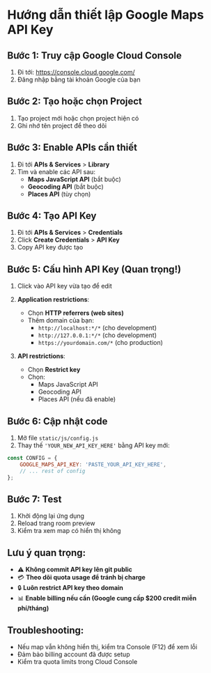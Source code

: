 # Hướng dẫn thiết lập Google Maps API Key

## Bước 1: Truy cập Google Cloud Console
1. Đi tới: https://console.cloud.google.com/
2. Đăng nhập bằng tài khoản Google của bạn

## Bước 2: Tạo hoặc chọn Project
1. Tạo project mới hoặc chọn project hiện có
2. Ghi nhớ tên project để theo dõi

## Bước 3: Enable APIs cần thiết
1. Đi tới **APIs & Services** > **Library**
2. Tìm và enable các API sau:
   - **Maps JavaScript API** (bắt buộc)
   - **Geocoding API** (bắt buộc) 
   - **Places API** (tùy chọn)

## Bước 4: Tạo API Key
1. Đi tới **APIs & Services** > **Credentials**
2. Click **Create Credentials** > **API Key**
3. Copy API key được tạo

## Bước 5: Cấu hình API Key (Quan trọng!)
1. Click vào API key vừa tạo để edit
2. **Application restrictions**: 
   - Chọn **HTTP referrers (web sites)**
   - Thêm domain của bạn: 
     - `http://localhost:*/*` (cho development)
     - `http://127.0.0.1:*/*` (cho development)
     - `https://yourdomain.com/*` (cho production)

3. **API restrictions**:
   - Chọn **Restrict key**  
   - Chọn:
     - Maps JavaScript API
     - Geocoding API
     - Places API (nếu đã enable)

## Bước 6: Cập nhật code
1. Mở file `static/js/config.js`
2. Thay thế `'YOUR_NEW_API_KEY_HERE'` bằng API key mới:

```javascript
const CONFIG = {
    GOOGLE_MAPS_API_KEY: 'PASTE_YOUR_API_KEY_HERE',
    // ... rest of config
};
```

## Bước 7: Test
1. Khởi động lại ứng dụng
2. Reload trang room preview
3. Kiểm tra xem map có hiển thị không

## Lưu ý quan trọng:
- ⚠️ **Không commit API key lên git public**
- 💳 **Theo dõi quota usage để tránh bị charge**
- 🔒 **Luôn restrict API key theo domain**
- 📊 **Enable billing nếu cần (Google cung cấp $200 credit miễn phí/tháng)**

## Troubleshooting:
- Nếu map vẫn không hiển thị, kiểm tra Console (F12) để xem lỗi
- Đảm bảo billing account đã được setup
- Kiểm tra quota limits trong Cloud Console 